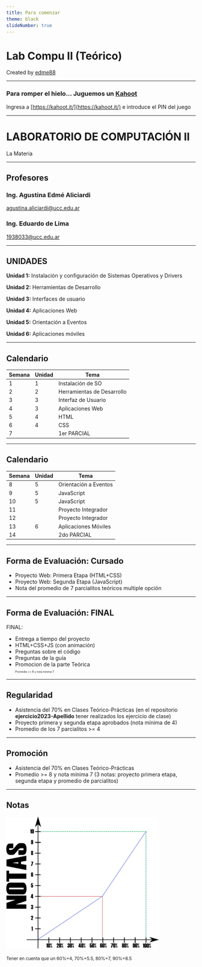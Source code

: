 ```yaml
---
title: Para comenzar
theme: black
slideNumber: true
---
```


# Lab Compu II (Teórico)
Created by 
<i class="fab fa-telegram"></i> [edme88](https://t.me/edme88)

<!---

<!-- ## ¿Sáben Programar? -->
<!-- ## ¿Qué lenguajes conocen? -->
<!---

## ¿Han instalado windows?
![Win10](images/presentacion/Win10.png)-->

---
<!-- .slide: <!-- data-background="images/presentacion/lenguajes.png" data-background-size="50%" -->
<!-- .slide: data-background="images/configSO/OtrosOS.png" data-background-size="50%" -->
<!--## ¿Han usado un sistema operativo que no sea windows?-->
### Para romper el hielo... Juguemos un [Kahoot](https://create.kahoot.it/share/conociendonos-en-lab-de-compu-2/ae3a1b83-b59d-4e2c-bd9b-e6ae71333bce)
Ingresa a [https://kahoot.it/](https://kahoot.it/) e introduce el PIN del juego

---
# LABORATORIO DE COMPUTACIÓN II

<!-- TODO: Insertar logo super cheta acá -->
La Materia

---
## Profesores
### Ing. Agustina Edmé Aliciardi
agustina.aliciardi@ucc.edu.ar

### Ing. Eduardo de Lima
1938033@ucc.edu.ar

---
## UNIDADES

**Unidad 1:** Instalación y configuración de Sistemas Operativos y Drivers

**Unidad 2:** Herramientas de Desarrollo

**Unidad 3:** Interfaces de usuario

**Unidad 4:** Aplicaciones Web

**Unidad 5:** Orientación a Eventos

**Unidad 6:** Aplicaciones móviles

---
## Calendario
| Semana | Unidad | Tema                        |
|--------|--------|-----------------------------|
| 1      | 1      | Instalación de SO           |
| 2      | 2      | Herramientas de Desarrollo  |
| 3      | 3      | Interfaz de Usuario         |
| 4      | 3      | Aplicaciones Web            |
| 5      | 4      | HTML                        |
| 6      | 4      | CSS                         |
| 7      |        | 1er PARCIAL                 |

---
## Calendario
| Semana | Unidad | Tema                  |
|--------|--------|-----------------------|
| 8      | 5      | Orientación a Eventos |
| 9      | 5      | JavaScript            |
| 10     | 5      | JavaScript            |
| 11     |        | Proyecto Integrador   |
| 12     |        | Proyecto Integrador   |
| 13     | 6      | Aplicaciones Móviles  |
| 14     |        | 2do PARCIAL           |

---
## Forma de Evaluación: Cursado
* Proyecto Web: Primera Etapa (HTML+CSS)
* Proyecto Web: Segunda Etapa (JavaScript)
* Nota del promedio de 7 parcialitos teóricos multiple opción

---
## Forma de Evaluación: FINAL
FINAL:

*    Entrega a tiempo del proyecto
*    HTML+CSS+JS (con animación)
*    Preguntas sobre el código
*    Preguntas de la guía
*    Promocion de la parte Teórica <br> <span style="font-size: 0.5em">Promedio >= 8 y nota mínima 7</span>

---
## Regularidad
* Asistencia del 70% en Clases Teórico-Prácticas (en el repositorio **ejercicio2023-Apellido** tener realizados los ejercicio de clase)
* Proyecto primera y segunda etapa aprobados (nota mínima de 4)
* Promedio de los 7 parcialitos >= 4

---
## Promoción
* Asistencia del 70% en Clases Teórico-Prácticas
* Promedio >= 8 y nota mínima 7 (3 notas: proyecto primera etapa, segunda etapa y promedio de parcialitos)

---
## Notas
![Notas](images/presentacion/notasFacultad.png)

<small>Tener en cuenta que un 60%=4, 70%=5.5, 80%=7, 90%=8.5</small>
